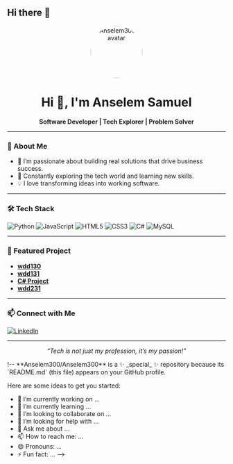 ## Hi there 👋

<!-- Hi there, I'm Anselem300! 👋 -->

<p align="center">
  <img src="https://avatars.githubusercontent.com/u/Anselem300?v=4" width="120" alt="Anselem300's avatar" style="border-radius:50%;"/>
</p>

<h1 align="center">Hi 👋, I'm Anselem Samuel</h1>

<p align="center">
  <b>Software Developer | Tech Explorer | Problem Solver</b>
</p>

---

### 🚀 About Me

- 🔭 I’m passionate about building real solutions that drive business success.
- 🌱 Constantly exploring the tech world and learning new skills.
- 💡 I love transforming ideas into working software.

---

### 🛠️ Tech Stack

![Python](https://img.shields.io/badge/Python-3776AB?style=for-the-badge&logo=python&logoColor=white)
![JavaScript](https://img.shields.io/badge/JavaScript-F7DF1E?style=for-the-badge&logo=javascript&logoColor=black)
![HTML5](https://img.shields.io/badge/HTML5-E34F26?style=for-the-badge&logo=html5&logoColor=white)
![CSS3](https://img.shields.io/badge/CSS3-1572B6?style=for-the-badge&logo=css3&logoColor=white)
![C#](https://img.shields.io/badge/C%23-239120?style=for-the-badge&logo=c-sharp&logoColor=white)
![MySQL](https://img.shields.io/badge/MySQL-4479A1?style=for-the-badge&logo=mysql&logoColor=white)

---

### 🌟 Featured Project

- **[wdd130](https://github.com/Anselem300/wdd130)**
-  **[wdd131](https://github.com/Anselem300/wdd131)**
-  **[C# Project](https://github.com/Anselem300/cse210-projects)**
- **[wdd231](https://github.com/Anselem300/wdd231)**
---

### 📫 Connect with Me

[![LinkedIn](https://img.shields.io/badge/LinkedIn-0A66C2?style=for-the-badge&logo=linkedin&logoColor=white)](https://www.linkedin.com/in/anselem-samuel-050b34302/)

---

<p align="center">
  <em>“Tech is not just my profession, it’s my passion!”</em>
</p>!--
**Anselem300/Anselem300** is a ✨ _special_ ✨ repository because its `README.md` (this file) appears on your GitHub profile.

Here are some ideas to get you started:

- 🔭 I’m currently working on ...
- 🌱 I’m currently learning ...
- 👯 I’m looking to collaborate on ...
- 🤔 I’m looking for help with ...
- 💬 Ask me about ...
- 📫 How to reach me: ...
- 😄 Pronouns: ...
- ⚡ Fun fact: ...
-->
